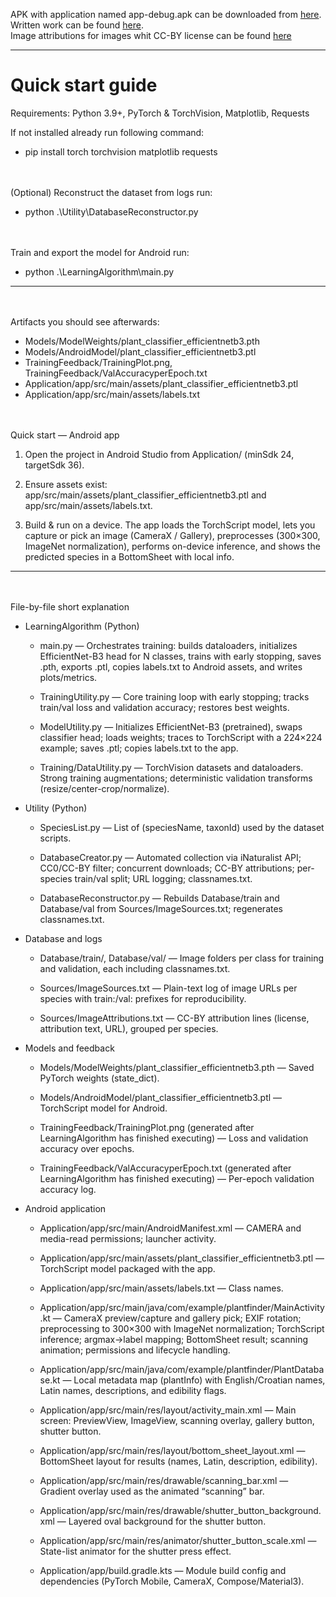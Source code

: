 APK with application named app-debug.apk can be downloaded from [here](https://fesb-my.sharepoint.com/:u:/g/personal/gboget00_fesb_hr/EeDeSSBf0A1Lr-Ajz5gDpbABd-GnlJI7gDVrPk_wrzepfA?e=iXcbVp). \
Written work can be found [here](https://github.com/GoranBogetic/Diplomski/tree/main/Word).\
Image attributions for images whit CC-BY license can be found [here](https://github.com/GoranBogetic/Diplomski/blob/main/Sources/ImageAttributions.txt)

----

# Quick start guide
Requirements: Python 3.9+, PyTorch & TorchVision, Matplotlib, Requests

If not installed already run following command:

- pip install torch torchvision matplotlib requests

\
\
(Optional) Reconstruct the dataset from logs run:

- python .\Utility\DatabaseReconstructor.py

\
\
Train and export the model for Android run:

- python .\LearningAlgorithm\main.py


---
\
\
Artifacts you should see afterwards:

- Models/ModelWeights/plant_classifier_efficientnetb3.pth
- Models/AndroidModel/plant_classifier_efficientnetb3.ptl
- TrainingFeedback/TrainingPlot.png, TrainingFeedback/ValAccuracyperEpoch.txt
- Application/app/src/main/assets/plant_classifier_efficientnetb3.ptl
- Application/app/src/main/assets/labels.txt

\
\
Quick start — Android app

1. Open the project in Android Studio from Application/ (minSdk 24, targetSdk 36).

2. Ensure assets exist: app/src/main/assets/plant_classifier_efficientnetb3.ptl and app/src/main/assets/labels.txt.

3. Build & run on a device. The app loads the TorchScript model, lets you capture or pick an image (CameraX / Gallery), preprocesses (300×300, ImageNet normalization), performs on-device inference, and shows the predicted species in a BottomSheet with local info.

---

\
\
File-by-file short explanation

- LearningAlgorithm (Python)
    - main.py — Orchestrates training: builds dataloaders,     initializes EfficientNet-B3 head for N classes, trains with early stopping, saves .pth, exports .ptl, copies labels.txt to Android assets, and writes plots/metrics.

    - TrainingUtility.py — Core training loop with early stopping; tracks train/val loss and validation accuracy; restores best weights.

    - ModelUtility.py — Initializes EfficientNet-B3 (pretrained), swaps classifier head; loads weights; traces to TorchScript with a 224×224 example; saves .ptl; copies labels.txt to the app.

    - Training/DataUtility.py — TorchVision datasets and dataloaders. Strong training augmentations; deterministic validation transforms (resize/center-crop/normalize).

- Utility (Python)
    - SpeciesList.py — List of (speciesName, taxonId) used by the dataset scripts.

    - DatabaseCreator.py — Automated collection via iNaturalist API; CC0/CC-BY filter; concurrent downloads; CC-BY attributions; per-species train/val split; URL logging; classnames.txt.

    - DatabaseReconstructor.py — Rebuilds Database/train and Database/val from Sources/ImageSources.txt; regenerates classnames.txt.

- Database and logs
    - Database/train/, Database/val/ — Image folders per class for training and validation, each including classnames.txt.

    - Sources/ImageSources.txt — Plain-text log of image URLs per species with train:/val: prefixes for reproducibility.

    - Sources/ImageAttributions.txt — CC-BY attribution lines (license, attribution text, URL), grouped per species.

- Models and feedback
    - Models/ModelWeights/plant_classifier_efficientnetb3.pth — Saved PyTorch weights (state_dict).

    - Models/AndroidModel/plant_classifier_efficientnetb3.ptl — TorchScript model for Android.

    - TrainingFeedback/TrainingPlot.png (generated after LearningAlgorithm has finished executing) — Loss and validation accuracy over epochs.

    - TrainingFeedback/ValAccuracyperEpoch.txt (generated after LearningAlgorithm has finished executing) — Per-epoch validation accuracy log.

- Android application
    - Application/app/src/main/AndroidManifest.xml — CAMERA and media-read permissions; launcher activity.

    - Application/app/src/main/assets/plant_classifier_efficientnetb3.ptl — TorchScript model packaged with the app.

    - Application/app/src/main/assets/labels.txt — Class names.

    - Application/app/src/main/java/com/example/plantfinder/MainActivity.kt — CameraX preview/capture and gallery pick; EXIF rotation; preprocessing to 300×300 with ImageNet normalization; TorchScript inference; argmax→label mapping; BottomSheet result; scanning animation; permissions and lifecycle handling.

    - Application/app/src/main/java/com/example/plantfinder/PlantDatabase.kt — Local metadata map (plantInfo) with English/Croatian names, Latin names, descriptions, and edibility flags.

    - Application/app/src/main/res/layout/activity_main.xml — Main screen: PreviewView, ImageView, scanning overlay, gallery button, shutter button.

    - Application/app/src/main/res/layout/bottom_sheet_layout.xml — BottomSheet layout for results (names, Latin, description, edibility).

    - Application/app/src/main/res/drawable/scanning_bar.xml — Gradient overlay used as the animated “scanning” bar.

    - Application/app/src/main/res/drawable/shutter_button_background.xml — Layered oval background for the shutter button.

    - Application/app/src/main/res/animator/shutter_button_scale.xml — State-list animator for the shutter press effect.

    - Application/app/build.gradle.kts — Module build config and dependencies (PyTorch Mobile, CameraX, Compose/Material3).